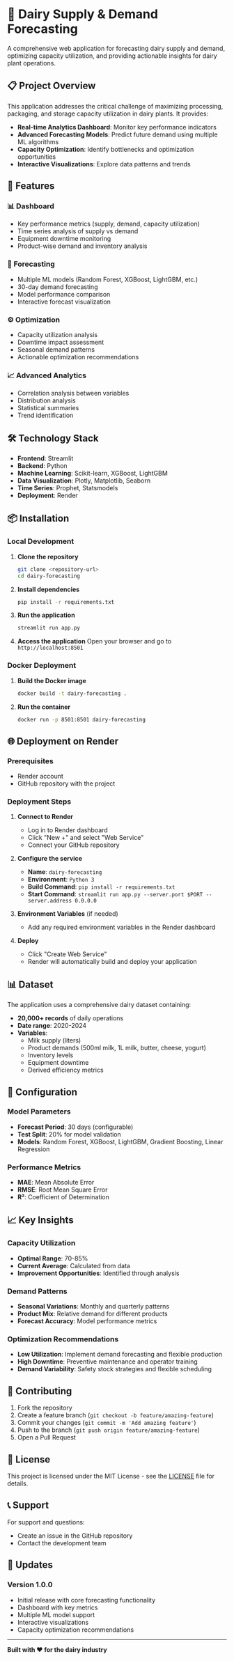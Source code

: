 # 🥛 Dairy Supply & Demand Forecasting

A comprehensive web application for forecasting dairy supply and demand, optimizing capacity utilization, and providing actionable insights for dairy plant operations.

## 📋 Project Overview

This application addresses the critical challenge of maximizing processing, packaging, and storage capacity utilization in dairy plants. It provides:

- **Real-time Analytics Dashboard**: Monitor key performance indicators
- **Advanced Forecasting Models**: Predict future demand using multiple ML algorithms
- **Capacity Optimization**: Identify bottlenecks and optimization opportunities
- **Interactive Visualizations**: Explore data patterns and trends

## 🚀 Features

### 📊 Dashboard
- Key performance metrics (supply, demand, capacity utilization)
- Time series analysis of supply vs demand
- Equipment downtime monitoring
- Product-wise demand and inventory analysis

### 🔮 Forecasting
- Multiple ML models (Random Forest, XGBoost, LightGBM, etc.)
- 30-day demand forecasting
- Model performance comparison
- Interactive forecast visualization

### ⚙️ Optimization
- Capacity utilization analysis
- Downtime impact assessment
- Seasonal demand patterns
- Actionable optimization recommendations

### 📈 Advanced Analytics
- Correlation analysis between variables
- Distribution analysis
- Statistical summaries
- Trend identification

## 🛠️ Technology Stack

- **Frontend**: Streamlit
- **Backend**: Python
- **Machine Learning**: Scikit-learn, XGBoost, LightGBM
- **Data Visualization**: Plotly, Matplotlib, Seaborn
- **Time Series**: Prophet, Statsmodels
- **Deployment**: Render

## 📦 Installation

### Local Development

1. **Clone the repository**
   ```bash
   git clone <repository-url>
   cd dairy-forecasting
   ```

2. **Install dependencies**
   ```bash
   pip install -r requirements.txt
   ```

3. **Run the application**
   ```bash
   streamlit run app.py
   ```

4. **Access the application**
   Open your browser and go to `http://localhost:8501`

### Docker Deployment

1. **Build the Docker image**
   ```bash
   docker build -t dairy-forecasting .
   ```

2. **Run the container**
   ```bash
   docker run -p 8501:8501 dairy-forecasting
   ```

## 🌐 Deployment on Render

### Prerequisites
- Render account
- GitHub repository with the project

### Deployment Steps

1. **Connect to Render**
   - Log in to Render dashboard
   - Click "New +" and select "Web Service"
   - Connect your GitHub repository

2. **Configure the service**
   - **Name**: `dairy-forecasting`
   - **Environment**: `Python 3`
   - **Build Command**: `pip install -r requirements.txt`
   - **Start Command**: `streamlit run app.py --server.port $PORT --server.address 0.0.0.0`

3. **Environment Variables** (if needed)
   - Add any required environment variables in the Render dashboard

4. **Deploy**
   - Click "Create Web Service"
   - Render will automatically build and deploy your application

## 📊 Dataset

The application uses a comprehensive dairy dataset containing:
- **20,000+ records** of daily operations
- **Date range**: 2020-2024
- **Variables**:
  - Milk supply (liters)
  - Product demands (500ml milk, 1L milk, butter, cheese, yogurt)
  - Inventory levels
  - Equipment downtime
  - Derived efficiency metrics

## 🔧 Configuration

### Model Parameters
- **Forecast Period**: 30 days (configurable)
- **Test Split**: 20% for model validation
- **Models**: Random Forest, XGBoost, LightGBM, Gradient Boosting, Linear Regression

### Performance Metrics
- **MAE**: Mean Absolute Error
- **RMSE**: Root Mean Square Error
- **R²**: Coefficient of Determination

## 📈 Key Insights

### Capacity Utilization
- **Optimal Range**: 70-85%
- **Current Average**: Calculated from data
- **Improvement Opportunities**: Identified through analysis

### Demand Patterns
- **Seasonal Variations**: Monthly and quarterly patterns
- **Product Mix**: Relative demand for different products
- **Forecast Accuracy**: Model performance metrics

### Optimization Recommendations
- **Low Utilization**: Implement demand forecasting and flexible production
- **High Downtime**: Preventive maintenance and operator training
- **Demand Variability**: Safety stock strategies and flexible scheduling

## 🤝 Contributing

1. Fork the repository
2. Create a feature branch (`git checkout -b feature/amazing-feature`)
3. Commit your changes (`git commit -m 'Add amazing feature'`)
4. Push to the branch (`git push origin feature/amazing-feature`)
5. Open a Pull Request

## 📝 License

This project is licensed under the MIT License - see the [LICENSE](LICENSE) file for details.

## 📞 Support

For support and questions:
- Create an issue in the GitHub repository
- Contact the development team

## 🔄 Updates

### Version 1.0.0
- Initial release with core forecasting functionality
- Dashboard with key metrics
- Multiple ML model support
- Interactive visualizations
- Capacity optimization recommendations

---

**Built with ❤️ for the dairy industry** 